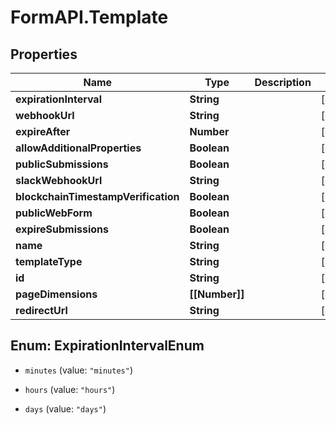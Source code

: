 # FormAPI.Template

## Properties
Name | Type | Description | Notes
------------ | ------------- | ------------- | -------------
**expirationInterval** | **String** |  | [optional] 
**webhookUrl** | **String** |  | [optional] 
**expireAfter** | **Number** |  | [optional] 
**allowAdditionalProperties** | **Boolean** |  | [optional] 
**publicSubmissions** | **Boolean** |  | [optional] 
**slackWebhookUrl** | **String** |  | [optional] 
**blockchainTimestampVerification** | **Boolean** |  | [optional] 
**publicWebForm** | **Boolean** |  | [optional] 
**expireSubmissions** | **Boolean** |  | [optional] 
**name** | **String** |  | [optional] 
**templateType** | **String** |  | [optional] 
**id** | **String** |  | [optional] 
**pageDimensions** | **[[Number]]** |  | [optional] 
**redirectUrl** | **String** |  | [optional] 


<a name="ExpirationIntervalEnum"></a>
## Enum: ExpirationIntervalEnum


* `minutes` (value: `"minutes"`)

* `hours` (value: `"hours"`)

* `days` (value: `"days"`)




